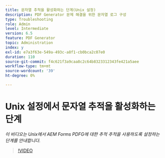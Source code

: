 ```yaml
---
title: 문자열 추적을 활성화하는 단계(Unix 설정)
description: PDF Generator 문제 해결을 위한 문자열 로그 구성
type: Troubleshooting
role: Admin
level: Intermediate
version: 6.5
feature: PDF Generator
topic: Administration
index: y
exl-id: e7a3f63e-549a-493c-a8f1-cb0bca2c07e0
duration: 110
source-git-commit: f4c621f3a9caa8c2c64b8323312343fe421a5aee
workflow-type: tm+mt
source-wordcount: '39'
ht-degree: 0%

---
```


# Unix 설정에서 문자열 추적을 활성화하는 단계

*이 비디오는 Unix에서 AEM Forms PDFG에 대한 추적 추적을 사용하도록 설정하는 단계를 안내합니다.*

>[!VIDEO](https://video.tv.adobe.com/v/335525?quality=12&learn=on)
